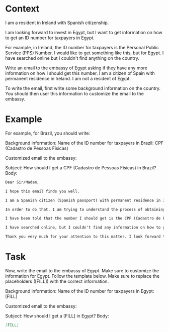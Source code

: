 # Context
I am a resident in Ireland with Spanish citizenship.

I am looking forward to invest in Egypt, but I want to get information on how to get an ID number for taxpayers in Egypt.

For example, in Ireland, the ID number for taxpayers is the Personal Public Service (PPS) Number. I would like to get something like this, but for Egypt. I have searched online but I couldn't find anything on the country.

Write an email to the embassy of Egypt asking if they have any more information on how I should get this number. I am a citizen of Spain with permanent residence in Ireland. I am not a resident of Egypt.

To write the email, first write some background information on the country. You should then user this information to customize the email to the embassy.

# Example
For example, for Brazil, you should write:

Background information:
Name of the ID number for taxpayers in Brazil: CPF (Cadastro de Pessoas Físicas)

Customized email to the embassy:

Subject: How should I get a CPF (Cadastro de Pessoas Físicas) in Brazil?
Body:
```md
Dear Sir/Madam,

I hope this email finds you well.

I am a Spanish citizen (Spanish passport) with permanent residence in Ireland. I am looking forward to investing in Brazil, as a foreign investor (no residence in Brazil).

In order to do that, I am trying to understand the process of obtaining the number that identifies taxpayers in Brazil, to be able to declare the relevant information to the tax authorities.

I have been told that the number I should get is the CPF (Cadastro de Pessoas Físicas). Feel free to correct me if I am wrong.

I have searched online, but I couldn't find any information on how to get a CPF from abroad. This is why I am reaching out to you for guidance. If you could provide me with information on the process or direct me to the relevant authorities, I would greatly appreciate it.

Thank you very much for your attention to this matter. I look forward to your response and any help you can provide.
```

# Task
Now, write the email to the embassy of Egypt. Make sure to customize the information for Egypt. Follow the template below. Make sure to replace the placeholders ([FILL]) with the correct information.

Background information:
Name of the ID number for taxpayers in Egypt: [FILL]

Customized email to the embassy:

Subject: How should I get a [FILL] in Egypt?
Body:
```md
[FILL]
```

